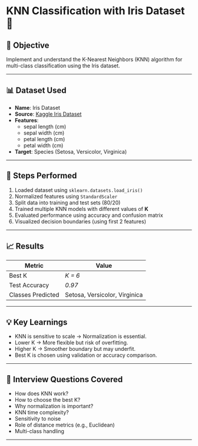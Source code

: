 # KNN Classification with Iris Dataset 🌸

## 🎯 Objective
Implement and understand the K-Nearest Neighbors (KNN) algorithm for multi-class classification using the Iris dataset.

---

## 📊 Dataset Used
- **Name**: Iris Dataset
- **Source**: [Kaggle Iris Dataset](https://www.kaggle.com/datasets/uciml/iris)
- **Features**:
  - sepal length (cm)
  - sepal width (cm)
  - petal length (cm)
  - petal width (cm)
- **Target**: Species (Setosa, Versicolor, Virginica)

---

## 🧪 Steps Performed

1. Loaded dataset using `sklearn.datasets.load_iris()`
2. Normalized features using `StandardScaler`
3. Split data into training and test sets (80/20)
4. Trained multiple KNN models with different values of **K**
5. Evaluated performance using accuracy and confusion matrix
6. Visualized decision boundaries (using first 2 features)

---

## 📈 Results

| Metric             | Value         |
|--------------------|---------------|
| Best K             | *K = 6*       |
| Test Accuracy      | *0.97*        |
| Classes Predicted  | Setosa, Versicolor, Virginica |

---

## 💡 Key Learnings

- KNN is sensitive to scale → Normalization is essential.
- Lower K → More flexible but risk of overfitting.
- Higher K → Smoother boundary but may underfit.
- Best K is chosen using validation or accuracy comparison.

---

## 💬 Interview Questions Covered

- How does KNN work?
- How to choose the best K?
- Why normalization is important?
- KNN time complexity?
- Sensitivity to noise
- Role of distance metrics (e.g., Euclidean)
- Multi-class handling

---

